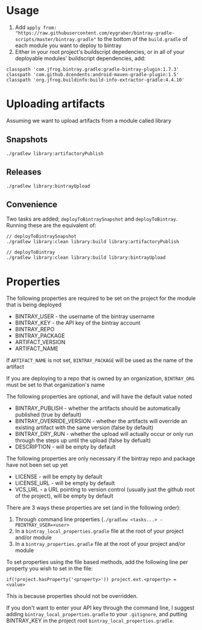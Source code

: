 # Usage
1. Add `apply from: "https://raw.githubusercontent.com/eygraber/bintray-gradle-scripts/master/bintray.gradle"` to the bottom of the `build.gradle` of each module you want to deploy to bintray
2. Either in your root project's buildscript depedencies, or in all of your deployable modules' buildscript dependencies, add:
```
classpath 'com.jfrog.bintray.gradle:gradle-bintray-plugin:1.7.3'
classpath 'com.github.dcendents:android-maven-gradle-plugin:1.5'
classpath 'org.jfrog.buildinfo:build-info-extractor-gradle:4.4.10'
```

# Uploading artifacts
Assuming we want to upload artifacts from a module called library

## Snapshots
`./gradlew library:artifactoryPublish` 

## Releases
`./gradlew library:bintrayUpload`

## Convenience

Two tasks are added; `deployToBintraySnapshot` and `deployToBintray`. Running these are the equivalent of:

```
// deployToBintraySnapshot
./gradlew library:clean library:build library:artifactoryPublish

// deployToBintray
./gradlew library:clean library:build library:bintrayUpload
```

# Properties
The following properties are required to be set on the project for the module that is being deployed

* BINTRAY_USER - the username of the bintray username
* BINTRAY_KEY - the API key of the bintray account
* BINTRAY_REPO
* BINTRAY_PACKAGE
* ARTIFACT_VERSION
* ARTIFACT_NAME

If `ARTIFACT_NAME` is not set, `BINTRAY_PACKAGE` will be used as the name of the artifact

If you are deploying to a repo that is owned by an organization, `BINTRAY_ORG` must be set to that organization's name

The following properties are optional, and will have the default value noted
* BINTRAY_PUBLISH - whether the artifacts should be automatically published (true by default)
* BINTRAY_OVERRIDE_VERSION - whether the artifacts will override an existing artifact with the same version (false by default)
* BINTRAY_DRY_RUN - whether the upload will actually occur or only run through the steps up until the upload (false by defualt)
* DESCRIPTION - will be empty by default

The following properties are only necessary if the bintray repo and package have not been set up yet
* LICENSE - will be empty by default
* LICENSE_URL - will be empty by default
* VCS_URL - a URL pointing to version control (usually just the github root of the project), will be empty by default

There are 3 ways these properties are set (and in the following order):

1. Through command line properties (`./gradlew <tasks...> -PBINTRAY_USER=<user>`
2. In a `bintray_local_properties.gradle` file at the root of your project and/or module
3. In a `bintray_properties.gradle` file at the root of your project and/or module

To set properties using the file based methods, add the following line per property you wish to set in the file:

`if(!project.hasProperty('<property>')) project.ext.<property> = <value>`

This is because properties should not be overridden.

If you don't want to enter your API key through the command line, I suggest adding `bintray_local_properties.gradle` to your `.gitignore`, and putting BINTRAY_KEY in the project root `bintray_local_properties.gradle`.
